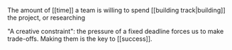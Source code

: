 The amount of [[time]] a team is willing to spend [[building track|building]] the project, or researching

"A creative constraint": the pressure of a fixed deadline forces us to make trade-offs. Making them is the key to [[success]].
